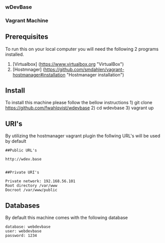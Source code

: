 ### wDevBase

### Vagrant Machine

## Prerequisites

To run this on your local computer you will need the following 2 programs installed.

1) [Virtualbox] (https://www.virtualbox.org "VirtualBox")
2) [Hostmnager] (https://github.com/smdahlen/vagrant-hostmanager#installation "Hostmanager installation")

 
## Install 

To install this machine please follow the bellow instructions
    1) git clone https://github.com/fwahlqvist/wdevbase
    2) cd wdevbase
    3) vagrant up
    

## URI's

By utilizing the hostmanager vagrant plugin the follwing URL's will be used by default

    ##Public URL's
    
    http://wdev.base 
    
  
    ##Private URI's
    
    Private network: 192.168.56.101
    Root directory /var/www
    Docroot /var/www/public

## Databases
    
By default this machine comes with the following database

    database: webdevbase
    user: webdevbase
    password: 1234